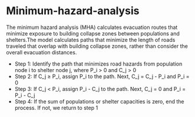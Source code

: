 # Minimum-hazard-analysis

The minimum hazard analysis (MHA) calculates evacuation routes that minimize exposure to building collapse zones between populations and shelters.The model calculates paths that minimize the length of roads traveled that overlap with building collapse zones, rather than consider the overall evacuation distances. 

* Step 1: Identify the path that minimizes road hazards from population node i to shelter node j, where P_i > 0 and C_j > 0
* Step 2: If C_j ≥ P_i, assign P_i to the path. Next, C_j = C_j - P_i and P_i = 0
* Step 3: If C_j < P_i, assign P_i - C_j to the path. Next, C_j = 0 and P_i = P_i - C_j
* Step 4: If the sum of populations or shelter capacities is zero, end the process. If not, we return to step 1
